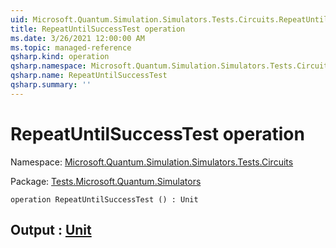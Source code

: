 ```yaml
---
uid: Microsoft.Quantum.Simulation.Simulators.Tests.Circuits.RepeatUntilSuccessTest
title: RepeatUntilSuccessTest operation
ms.date: 3/26/2021 12:00:00 AM
ms.topic: managed-reference
qsharp.kind: operation
qsharp.namespace: Microsoft.Quantum.Simulation.Simulators.Tests.Circuits
qsharp.name: RepeatUntilSuccessTest
qsharp.summary: ''
---
```


# RepeatUntilSuccessTest operation

Namespace: [Microsoft.Quantum.Simulation.Simulators.Tests.Circuits](xref:Microsoft.Quantum.Simulation.Simulators.Tests.Circuits)

Package: [Tests.Microsoft.Quantum.Simulators](https://nuget.org/packages/Tests.Microsoft.Quantum.Simulators)




```qsharp
operation RepeatUntilSuccessTest () : Unit
```


## Output : [Unit](xref:microsoft.quantum.lang-ref.unit)

